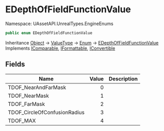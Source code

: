 # EDepthOfFieldFunctionValue

Namespace: UAssetAPI.UnrealTypes.EngineEnums

```csharp
public enum EDepthOfFieldFunctionValue
```

Inheritance [Object](https://docs.microsoft.com/en-us/dotnet/api/system.object) → [ValueType](https://docs.microsoft.com/en-us/dotnet/api/system.valuetype) → [Enum](https://docs.microsoft.com/en-us/dotnet/api/system.enum) → [EDepthOfFieldFunctionValue](./uassetapi.unrealtypes.engineenums.edepthoffieldfunctionvalue.md)<br>
Implements [IComparable](https://docs.microsoft.com/en-us/dotnet/api/system.icomparable), [IFormattable](https://docs.microsoft.com/en-us/dotnet/api/system.iformattable), [IConvertible](https://docs.microsoft.com/en-us/dotnet/api/system.iconvertible)

## Fields

| Name | Value | Description |
| --- | --: | --- |
| TDOF_NearAndFarMask | 0 |  |
| TDOF_NearMask | 1 |  |
| TDOF_FarMask | 2 |  |
| TDOF_CircleOfConfusionRadius | 3 |  |
| TDOF_MAX | 4 |  |
